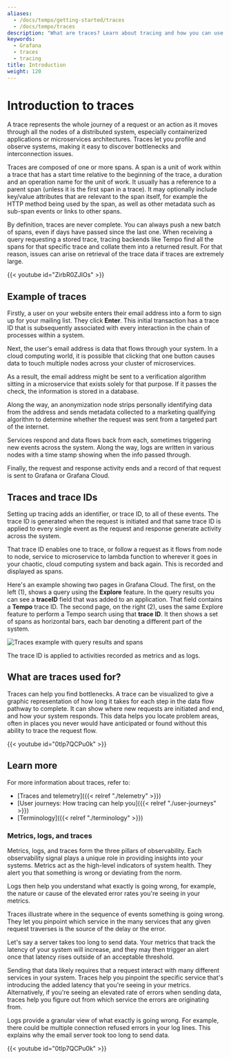 ```yaml
---
aliases:
  - /docs/tempo/getting-started/traces
  - /docs/tempo/traces
description: "What are traces? Learn about tracing and how you can use them."
keywords:
  - Grafana
  - traces
  - tracing
title: Introduction
weight: 120
---
```


# Introduction to traces

A trace represents the whole journey of a request or an action as it moves through all the nodes of a distributed system, especially containerized applications or microservices architectures.
Traces let you profile and observe systems, making it easy to discover bottlenecks and interconnection issues.

Traces are composed of one or more spans.
A span is a unit of work within a trace that has a start time relative to the beginning of the trace, a duration and an operation name for the unit of work. It usually has a reference to a parent span (unless it is the first span in a trace).
It may optionally include key/value attributes that are relevant to the span itself, for example the HTTP method being used by the span, as well as other metadata such as sub-span events or links to other spans.

By definition, traces are never complete. You can always push a new batch of spans, even if days have passed since the last one.
When receiving a query requesting a stored trace, tracing backends like Tempo find all the spans for that specific trace and collate them into a returned result.
For that reason, issues can arise on retrieval of the trace data if traces are extremely large.

<!-- Explanation of traces -->
{{< youtube id="ZirbR0ZJIOs" >}}

## Example of traces

Firstly, a user on your website enters their email address into a form to sign up for your mailing list. They click **Enter**. This initial transaction has a trace ID that is subsequently associated with every interaction in the chain of processes within a system.

Next, the user's email address is data that flows through your system. In a cloud computing world, it is possible that clicking that one button causes data to touch multiple nodes across your cluster of microservices.

As a result, the email address might be sent to a verification algorithm sitting in a microservice that exists solely for that purpose. If it passes the check, the information is stored in a database.

Along the way, an anonymization node strips personally identifying data from the address and sends metadata collected to a marketing qualifying algorithm to determine whether the request was sent from a targeted part of the internet.

Services respond and data flows back from each, sometimes triggering new events across the system. Along the way, logs are written in various nodes with a time stamp showing when the info passed through.

Finally, the request and response activity ends and a record of that request is sent to Grafana or Grafana Cloud.

## Traces and trace IDs

Setting up tracing adds an identifier, or trace ID, to all of these events. The trace ID is generated when the request is initiated and that same trace ID is applied to every single event as the request and response generate activity across the system.

That trace ID enables one to trace, or follow a request as it flows from node to node, service to microservice to lambda function to wherever it goes in your chaotic, cloud computing system and back again. This is recorded and displayed as spans.

Here's an example showing two pages in Grafana Cloud. The first, on the left (1), shows a query using the **Explore** feature. In the query results you can see a **traceID** field that was added to an application. That field contains a **Tempo** trace ID. The second page, on the right (2), uses the same Explore feature to perform a Tempo search using that **trace ID**. It then shows a set of spans as horizontal bars, each bar denoting a different part of the system.

![Traces example with query results and spans](/static/img/docs/tempo/screenshot-trace-explore-spans-g10.png)

The trace ID is applied to activities recorded as metrics and as logs.

## What are traces used for?

Traces can help you find bottlenecks.
A trace can be visualized to give a graphic representation of how long it takes for each step in the data flow pathway to complete.
It can show where new requests are initiated and end, and how your system responds.
This data helps you locate problem areas, often in places you never would have anticipated or found without this ability to trace the request flow.

<!-- What traces provide that logs and metrics don't -->
{{< youtube id="0tlp7QCPu0k" >}}

## Learn more

For more information about traces, refer to:

* [Traces and telemetry]({{< relref "./telemetry" >}})
* [User journeys: How tracing can help you]({{< relref "./user-journeys" >}})
* [Terminology]({{< relref "./terminology" >}})

### Metrics, logs, and traces

Metrics, logs, and traces form the three pillars of observability.
Each observability signal plays a unique role in providing insights into your systems.
Metrics act as the high-level indicators of system health.
They alert you that something is wrong or deviating from the norm.

Logs then help you understand what exactly is going wrong, for example, the nature or cause of the elevated error rates you're seeing in your metrics.

Traces illustrate where in the sequence of events something is going wrong.
They let you pinpoint which service in the many services that any given request traverses is the source of the delay or the error.

Let's say a server takes too long to send data. Your metrics that track the latency of your system will increase, and they may then trigger an alert once that latency rises outside of an acceptable threshold.

Sending that data likely requires that a request interact with many different services in your system. Traces help you pinpoint the specific service that's introducing the added latency that you're seeing in your metrics. Alternatively, if you're seeing an elevated rate of errors when sending data, traces help you figure out from which service the errors are originating from.

Logs provide a granular view of what exactly is going wrong. For example, there could be multiple connection refused errors in your log lines. This explains why the email server took too long to send data.

<!-- What traces provide that logs and metrics don't -->
{{< youtube id="0tlp7QCPu0k" >}}
